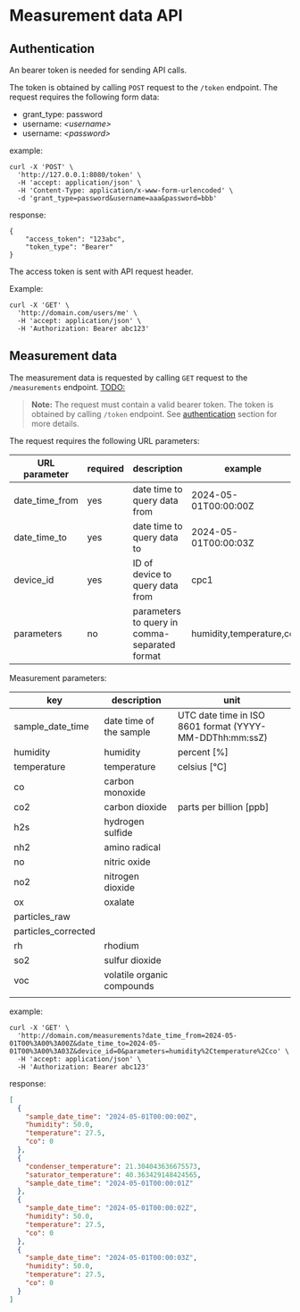 # Measurement data API
## Authentication
An bearer token is needed for sending API calls.

The token is obtained by calling `POST` request to the `/token` endpoint.
The request requires the following form data:
- grant_type: password
- username: *_\<username\>_*
- username: *_\<password\>_*

example:
```
curl -X 'POST' \
  'http://127.0.0.1:8080/token' \
  -H 'accept: application/json' \
  -H 'Content-Type: application/x-www-form-urlencoded' \
  -d 'grant_type=password&username=aaa&password=bbb'
```
response:
```
{
    "access_token": "123abc",
    "token_type": "Bearer"
}
```

The access token is sent with API request header. 

Example:
```
curl -X 'GET' \
  'http://domain.com/users/me' \
  -H 'accept: application/json' \
  -H 'Authorization: Bearer abc123'
```

## Measurement data
The measurement data is requested by calling `GET` request to the `/measurements` endpoint. [TODO:](#)

> **Note:** The request must contain a valid bearer token. The token is obtained by calling `/token` endpoint. See [authentication](#authentication) section for more details.

The request requires the following URL parameters:

| URL parameter  | required | description                                   | example                 |
|----------------|----------|-----------------------------------------------|-------------------------|
| date_time_from | yes      | date time to query data from                  | 2024-05-01T00:00:00Z    |
| date_time_to   | yes      | date time to query data to                    | 2024-05-01T00:00:03Z    |
| device_id      | yes      | ID of device to query data from               | cpc1                    |
| parameters     | no       | parameters to query in comma-separated format | humidity,temperature,co |


Measurement parameters:

| key                 | description                | unit                                                    |
|---------------------|----------------------------|---------------------------------------------------------|
| sample_date_time    | date time of the sample    | UTC date time in ISO 8601 format (YYYY-MM-DDThh:mm:ssZ) |
| humidity            | humidity                   | percent \[%\]                                           |
| temperature         | temperature                | celsius \[°C\]                                          |
| co                  | carbon monoxide            |                                                         |
| co2                 | carbon dioxide             | parts per billion \[ppb\]                               |
| h2s                 | hydrogen sulfide           |                                                         |
| nh2                 | amino radical              |                                                         |
| no                  | nitric oxide               |                                                         |
| no2                 | nitrogen dioxide           |                                                         |
| ox                  | oxalate                    |                                                         |
| particles_raw       |                            |                                                         |
| particles_corrected |                            |                                                         |
| rh                  | rhodium                    |                                                         |
| so2                 | sulfur dioxide             |                                                         |
| voc                 | volatile organic compounds |                                                         |
|                     |                            |                                                         |

example:

```
curl -X 'GET' \
  'http://domain.com/measurements?date_time_from=2024-05-01T00%3A00%3A00Z&date_time_to=2024-05-01T00%3A00%3A03Z&device_id=0&parameters=humidity%2Ctemperature%2Cco' \
  -H 'accept: application/json' \
  -H 'Authorization: Bearer abc123'
```

response:
```json
[
  {
    "sample_date_time": "2024-05-01T00:00:00Z",
    "humidity": 50.0,
    "temperature": 27.5,
    "co": 0
  },
  {
    "condenser_temperature": 21.304043636675573,
    "saturator_temperature": 40.363429148424565,
    "sample_date_time": "2024-05-01T00:00:01Z"
  },
  {
    "sample_date_time": "2024-05-01T00:00:02Z",
    "humidity": 50.0,
    "temperature": 27.5,
    "co": 0
  },
  {
    "sample_date_time": "2024-05-01T00:00:03Z",
    "humidity": 50.0,
    "temperature": 27.5,
    "co": 0
  }
]
```